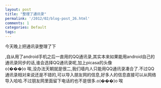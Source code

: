 ```yaml
---
layout: post
title: "整理了通讯录"
permalink: '/2012/02/blog-post_26.html'
comments: 1
categories: Default
tags: 
---
```

今天晚上把通讯录整理了下<a href="http://2.bp.blogspot.com/-qY1tRH-kNZI/T0pDogGvN8I/AAAAAAAACAA/hRU2nYISK7U/s1600/image-742397.png"><img alt="" border="0" id="BLOGGER_PHOTO_ID_5713453440364918722" src="http://2.bp.blogspot.com/-qY1tRH-kNZI/T0pDogGvN8I/AAAAAAAACAA/hRU2nYISK7U/s320/image-742397.png"/></a>  

<div>,自从用了android手机之后一直用的QQ通讯录,其实本来如果能用android自己的通讯录同步的话,谁会选择QQ通讯录呢,加上picasa的头像</div>

<div>o(���)o 唉,没办法天朝就是很二,我们墙内人只能用QQ通讯录凑合了.不过QQ通讯录相对来说还是不错的,可以导入朋友网的信息,好多人的信息直接可以从网络导入哈哈.不过朋友网里面留下电话的也不是很多.o(���)o 唉</div>

 

<div><br/></div>